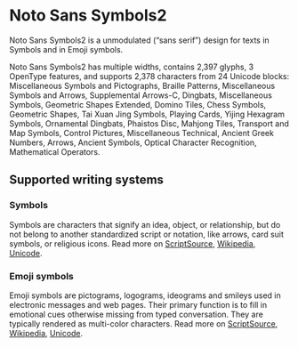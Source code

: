 
# Noto Sans Symbols2

Noto Sans Symbols2 is a unmodulated (“sans serif”) design for texts in Symbols and in Emoji symbols. 

Noto Sans Symbols2 has multiple widths, contains 2,397 glyphs, 3 OpenType features, and supports 2,378 characters from 24 Unicode blocks: Miscellaneous Symbols and Pictographs, Braille Patterns, Miscellaneous Symbols and Arrows, Supplemental Arrows-C, Dingbats, Miscellaneous Symbols, Geometric Shapes Extended, Domino Tiles, Chess Symbols, Geometric Shapes, Tai Xuan Jing Symbols, Playing Cards, Yijing Hexagram Symbols, Ornamental Dingbats, Phaistos Disc, Mahjong Tiles, Transport and Map Symbols, Control Pictures, Miscellaneous Technical, Ancient Greek Numbers, Arrows, Ancient Symbols, Optical Character Recognition, Mathematical Operators.


## Supported writing systems


### Symbols

Symbols are characters that signify an idea, object, or relationship, but do not belong to another standardized script or notation, like arrows, card suit symbols, or religious icons. Read more on [ScriptSource](https://scriptsource.org/scr/Zsym), [Wikipedia](https://en.wikipedia.org/wiki/ISO_15924:Zsym), [Unicode](https://www.unicode.org/versions/Unicode13.0.0/ch22.pdf#G14025).


### Emoji symbols

Emoji symbols are pictograms, logograms, ideograms and smileys used in electronic messages and web pages. Their primary function is to fill in emotional cues otherwise missing from typed conversation. They are typically rendered as multi-color characters. Read more on [ScriptSource](https://scriptsource.org/scr/Zsye), [Wikipedia](https://en.wikipedia.org/wiki/ISO_15924:Zsye), [Unicode](https://www.unicode.org/versions/Unicode13.0.0/ch22.pdf#G12367).


